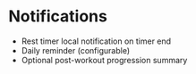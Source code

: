 # Notifications

- Rest timer local notification on timer end
- Daily reminder (configurable)
- Optional post-workout progression summary
